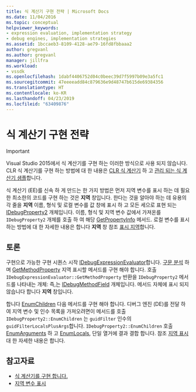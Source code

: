 ```yaml
---
title: 식 계산기 구현 전략 | Microsoft Docs
ms.date: 11/04/2016
ms.topic: conceptual
helpviewer_keywords:
- expression evaluation, implementation strategy
- debug engines, implementation strategies
ms.assetid: 1bccaeb3-8109-4128-ae79-16fd8fbbaaa2
author: gregvanl
ms.author: gregvanl
manager: jillfra
ms.workload:
- vssdk
ms.openlocfilehash: 1dabf4406752d04c0beec39d7f5997b09e3a5fc1
ms.sourcegitcommit: 47eeeeadd84c879636e9d48747b615de69384356
ms.translationtype: HT
ms.contentlocale: ko-KR
ms.lasthandoff: 04/23/2019
ms.locfileid: "63409876"
---
```

# <a name="expression-evaluator-implementation-strategy"></a>식 계산기 구현 전략
> [!IMPORTANT]
> Visual Studio 2015에서 식 계산기를 구현 하는 이러한 방식으로 사용 되지 않습니다. CLR 식 계산기를 구현 하는 방법에 대 한 내용은 [CLR 식 계산기](https://github.com/Microsoft/ConcordExtensibilitySamples/wiki/CLR-Expression-Evaluators) 하 고 [관리 되는 식 계산기 샘플](https://github.com/Microsoft/ConcordExtensibilitySamples/wiki/Managed-Expression-Evaluator-Sample)합니다.

 식 계산기 (EE)를 신속 하 게 만드는 한 가지 방법은 먼저 지역 변수를 표시 하는 데 필요한 최소한의 코드를 구현 하는 것은 **지역** 창입니다. 한다는 것을 알아야 하는 데 유용의 각 줄을 **지역** 이름, 형식 및 로컬 변수를 값 창에 표시 하 고 모든 세으로 표현 되는 [IDebugProperty2](../../extensibility/debugger/reference/idebugproperty2.md) 개체입니다. 이름, 형식 및 지역 변수 값에서 가져온를 `IDebugProperty2` 개체를 호출 하 여 해당 [GetPropertyInfo](../../extensibility/debugger/reference/idebugproperty2-getpropertyinfo.md) 메서드. 로컬 변수를 표시 하는 방법에 대 한 자세한 내용은 합니다 **지역** 창 참조 [표시 지역](../../extensibility/debugger/displaying-locals.md)합니다.

## <a name="discussion"></a>토론
 구현으로 가능한 구현 시퀀스 시작 [IDebugExpressionEvaluator](../../extensibility/debugger/reference/idebugexpressionevaluator.md)합니다. [구문 분석](../../extensibility/debugger/reference/idebugexpressionevaluator-parse.md) 하며 [GetMethodProperty](../../extensibility/debugger/reference/idebugexpressionevaluator-getmethodproperty.md) 지역 표시할 메서드를 구현 해야 합니다. 호출 `IDebugExpressionEvaluator::GetMethodProperty` 반환을 `IDebugProperty2` 메서드를 나타내는 개체: 즉,는 [IDebugMethodField](../../extensibility/debugger/reference/idebugmethodfield.md) 개체입니다. 메서드 자체에 표시 되지 않습니다 합니다 **지역** 창입니다.

 합니다 [EnumChildren](../../extensibility/debugger/reference/idebugproperty2-enumchildren.md) 다음 메서드를 구현 해야 합니다. 디버그 엔진 (DE)를 전달 하 여 지역 변수 및 인수 목록을 가져오려면이 메서드를 호출 `IDebugProperty2::EnumChildren` 는 `guidFilter` 인수의 `guidFilterLocalsPlusArgs`합니다. `IDebugProperty2::EnumChildren` 호출 [EnumArguments](../../extensibility/debugger/reference/idebugmethodfield-enumarguments.md) 하 고 [EnumLocals](../../extensibility/debugger/reference/idebugmethodfield-enumlocals.md), 단일 열거에 결과 결합 합니다. 참조 [지역 표시](../../extensibility/debugger/displaying-locals.md) 대 한 자세한 내용은 합니다.

## <a name="see-also"></a>참고자료
- [식 계산기를 구현 합니다.](../../extensibility/debugger/implementing-an-expression-evaluator.md)
- [지역 변수 표시](../../extensibility/debugger/displaying-locals.md)